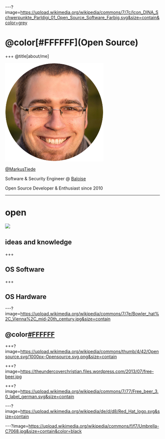 ---?image=https://upload.wikimedia.org/wikipedia/commons/7/7c/Icon_DINA_Schwerpunkte_Parldigi_01_Open_Source_Software_Farbig.svg&size=contain&color=grey

# @color[#FFFFFF](Open Source)

+++
@title[about/me]

![me](https://github.com/MarkusTiede/about/raw/master/img/me-circle.png)

[@MarkusTiede](https://twitter.com/markustiede)

Software & Security Engineer @ [Baloise](https://www.baloise.com)

Open Source Developer & Enthusiast since 2010

---

# open

![](https://upload.wikimedia.org/wikipedia/commons/thumb/3/3c/Icon_DINA_Voraussetzungen_Digitale_Nachhaltigkeit_06_Geteiltes_Wissen_Farbig.svg/500px-Icon_DINA_Voraussetzungen_Digitale_Nachhaltigkeit_06_Geteiltes_Wissen_Farbig.svg.png)

## ideas and knowledge

+++

## OS Software

+++

## OS Hardware


---?image=https://upload.wikimedia.org/wikipedia/commons/7/7e/Bowler_hat%2C_Vienna%2C_mid-20th_century.jpg&size=contain

## @color[#FFFFFF](an "old hat")

+++?image=https://upload.wikimedia.org/wikipedia/commons/thumb/4/42/Opensource.svg/1000px-Opensource.svg.png&size=contain

+++?image=https://theundercoverchristian.files.wordpress.com/2013/07/free-beer.jpg

+++?image=https://upload.wikimedia.org/wikipedia/commons/7/77/Free_beer_3.0_label_german.svg&size=contain

---?image=https://upload.wikimedia.org/wikipedia/de/d/d8/Red_Hat_logo.svg&size=contain

---?image=https://upload.wikimedia.org/wikipedia/commons/f/f7/Umbrella-C7068.jpg&size=contain&color=black
